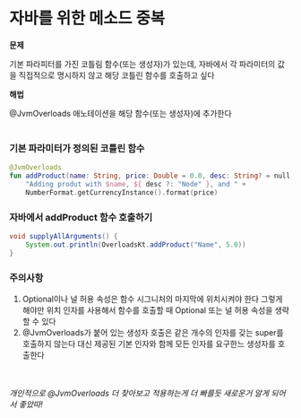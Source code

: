 # 자바를 위한 메소드 중복

**문제**

기본 파라피터를 가진 코틀림 함수(또는 생성자)가 있는데, 자바에서 각 파라미터의 값을 직접적으로 명시하지 않고 해당 코틀린 함수를 호출하고 싶다

**해법**

@JvmOverloads 애노테이션을 해당 함수(또는 생성자)에 추가한다
<br></br>

### 기본 파라미터가 정의된 코틀린 함수
```kotlin
@JvmOverloads
fun addProduct(name: String, price: Double = 0.0, desc: String? = null) = 
    "Adding produt with $name, ${ desc ?: "Node" }, and " + 
    NumberFormat.getCurrencyInstance().format(price)
```
### 자바에서 addProduct 함수 호출하기
```java
void supplyAllArguments() {
    System.out.println(OverloadsKt.addProduct("Name", 5.0))
}
```
### 주의사항
1. Optional이나 널 허용 속성은 함수 시그니처의 마지막에 위치시켜야 한다 그렇게 해야만 위치 인자를 사용해서 함수를 호출할 때 Optional 또는 널 허용 속성을 생략할 수 있다
2. @JvmOverloads가 붙어 있는 생성자 호출은 같은 개수의 인자를 갖는 super를 호출하지 않는다 대신 제공된 기본 인자와 함께 모든 인자를 요구한느 생성자를 호출한다

<br></br>
*개인적으로 @JvmOverloads 더 찾아보고 적용하는게 더 빠를듯 새로운거 알게 되어서 좋았따!*
